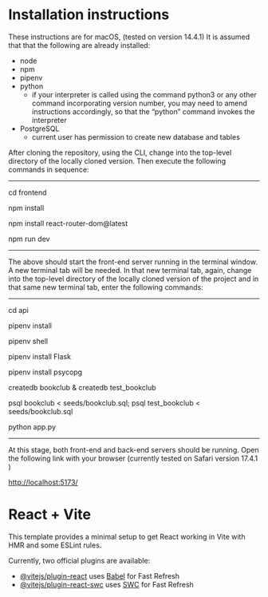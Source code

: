 # Installation instructions

These instructions are for macOS, (tested on version 14.4.1)
It is assumed that that the following are already installed:

- node
- npm
- pipenv
- python
  - if your interpreter is called using the command python3 or any other command incorporating version number, you may need to amend instructions accordingly, so that the “python” command invokes the interpreter
- PostgreSQL
  - current user has permission to create new database and tables

After cloning the repository, using the CLI, change into the top-level directory of the locally cloned version. Then execute the following commands in sequence:

---

cd frontend

npm install

npm install react-router-dom@latest

npm run dev

---

The above should start the front-end server running in the terminal window. A new terminal tab will be needed. In that new terminal tab, again, change into the top-level directory of the locally cloned version of the project and in that same new terminal tab, enter the following commands:

---

cd api

pipenv install

pipenv shell

pipenv install Flask

pipenv install psycopg

createdb bookclub & createdb test_bookclub

psql bookclub < seeds/bookclub.sql; psql test_bookclub < seeds/bookclub.sql

python app.py

---

At this stage, both front-end and back-end servers should be running. Open the following link with your browser (currently tested on Safari version 17.4.1 )

[http://localhost:5173/](http://localhost:5173/)

# React + Vite


This template provides a minimal setup to get React working in Vite with HMR and some ESLint rules.

Currently, two official plugins are available:

- [@vitejs/plugin-react](https://github.com/vitejs/vite-plugin-react/blob/main/packages/plugin-react/README.md) uses [Babel](https://babeljs.io/) for Fast Refresh
- [@vitejs/plugin-react-swc](https://github.com/vitejs/vite-plugin-react-swc) uses [SWC](https://swc.rs/) for Fast Refresh

